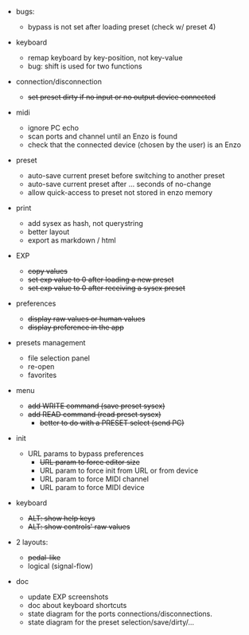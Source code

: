 - bugs: 
    - bypass is not set after loading preset (check w/ preset 4)

- keyboard
    - remap keyboard by key-position, not key-value
    - bug: shift is used for two functions

- connection/disconnection
    - ~~set preset dirty if no input or no output device connected~~

- midi
    - ignore PC echo
    - scan ports and channel until an Enzo is found
    - check that the connected device (chosen by the user) is an Enzo

- preset
    - auto-save current preset before switching to another preset
    - auto-save current preset after ... seconds of no-change
    - allow quick-access to preset not stored in enzo memory

- print
    - add sysex as hash, not querystring
    - better layout
    - export as markdown / html

- EXP
    - ~~copy values~~                                          
    - ~~set exp value to 0 after loading a new preset~~
    - ~~set exp value to 0 after receiving a sysex preset~~

- preferences
    - ~~display raw values or human values~~ 
    - ~~display preference in the app~~

- presets management
    - file selection panel
    - re-open
    - favorites

- menu
    - ~~add WRITE command (save preset sysex)~~
    - ~~add READ command (read preset sysex)~~
        - ~~better to do with a PRESET select (send PC)~~

- init
    - URL params to bypass preferences
        - ~~URL param to force editor size~~
        - URL param to force init from URL or from device
        - URL param to force MIDI channel
        - URL param to force MIDI device

- keyboard
    - ~~ALT: show help keys~~
    - ~~ALT: show controls' raw values~~

- 2 layouts:
    - ~~pedal-like~~
    - logical (signal-flow)

- doc
    - update EXP screenshots
    - doc about keyboard shortcuts
    - state diagram for the ports connections/disconnections.
    - state diagram for the preset selection/save/dirty/...
    

